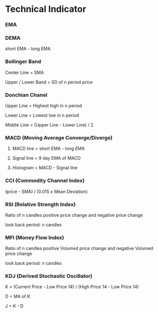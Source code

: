# Technical Indicator

### EMA

### DEMA

short EMA - long EMA

### Bollinger Band

Center Line = SMA

Upper / Lower Band = SD of n period price

### Donchian Chanel

Upper Line = Highest high in n period

Lower Line = Lowest low in n period

Middle Line = \(Upper Line - Lower Line\) / 2

### MACD \(Moving Average Converge/Diverge\)

1. MACD line = short EMA - long EMA 

2. Signal line = 9 day EMA of MACD 

3. Histogram = MACD - Signal line

### CCI \(Commodity Channel Index\)

\(price - SMA\) / \(0.015 x Mean Deviation\)

### RSI \(Relative Strength Index\)

Ratio of n candles positive price change and negative price change

look back period: n candles

### MFI \(Money Flow Index\)

Ratio of n candles positive Volumed price change and negative Volumed price change

look back period: n candles

### KDJ \(Derived Stochastic Oscillator\)

K = \(Current Price - Low Price 14\) / \(High Price 14 - Low Price 14\) 

D = MA of K

J = K - D



